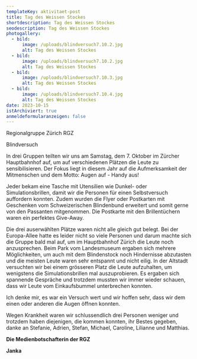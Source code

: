 ```yaml
---
templateKey: aktivitaet-post
title: Tag des Weissen Stockes
shortdescription: Tag des Weissen Stockes
seodescription: Tag des Weissen Stockes
photogallery:
  - bild:
      image: /uploads/blindversuch7.10.2.jpg
      alt: Tag des Weissen Stockes
  - bild:
      image: /uploads/blindversuch7.10.2.jpg
      alt: Tag des Weissen Stockes
  - bild:
      image: /uploads/blindversuch7.10.3.jpg
      alt: Tag des Weissen Stockes
  - bild:
      image: /uploads/blindversuch7.10.4.jpg
      alt: Tag des Weissen Stockes
date: 2023-10-15
istArchiviert: true
anmeldeformularanzeigen: false
---
```

<!--StartFragment-->

Regionalgruppe Zürich RGZ

Blindversuch

In drei Gruppen teilten wir uns am Samstag, dem 7. Oktober im Zürcher Hauptbahnhof auf, um auf verschiedenen Plätzen die Leute zu sensibilisieren. Der Fokus liegt in diesem Jahr auf die Aufmerksamkeit der Mitmenschen und dem Motto: Augen auf - Handy aus!

Jeder bekam eine Tasche mit Utensilien wie Dunkel- oder Simulationsbrillen, damit wir die Personen für einen Selbstversuch auffordern konnten. Zudem wurden die Flyer oder Postkarten mit Geschenken vom Schweizerischen Blindenbund erweitert und somit gerne von den Passanten mitgenommen. Die Postkarte mit den Brillentüchern waren ein perfektes Give-Away.

Die drei auserwählten Plätze waren nicht alle gleich gut belegt. Bei der Europa-Allee hatte es leider nicht so viele Personen und darum machte sich die Gruppe bald mal auf, um im Hauptbahnhof Zürich die Leute noch anzusprechen. Beim Park vom Landesmuseum ergaben sich mehrere Möglichkeiten, um auch mit dem Blindenstock noch Hindernisse abzutasten und die meisten Leute waren sehr entspannt und nicht eilig. In der Altstadt versuchten wir bei einem grösseren Platz die Leute aufzuhalten, um wenigstens die Simulationsbrillen mal auszuprobieren. Es ergaben sich spannende Gespräche und trotzdem mussten wir immer wieder schauen, dass wir Leute vom Einkaufsbummel unterbrechen konnten.

Ich denke mir, es war ein Versuch wert und wir hoffen sehr, dass wir dem einen oder anderen die Augen öffnen konnten.

Wegen Krankheit waren wir schlussendlich drei Personen weniger und trotzdem haben diejenigen, die kommen konnten, ihr Bestes gegeben, danke an Stefanie, Adrien, Stefan, Michael, Caroline, Lilianne und Matthias.

**Die Medienbotschafterin der RGZ**

**Janka**

<!--EndFragment-->